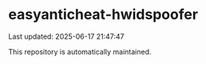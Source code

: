 # easyanticheat-hwidspoofer

Last updated: 2025-06-17 21:47:47

This repository is automatically maintained.
